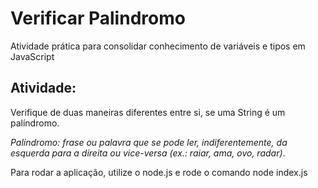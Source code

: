 # Verificar Palindromo

Atividade prática para consolidar conhecimento de variáveis e tipos em JavaScript


## Atividade:

Verifique de duas maneiras diferentes entre si, se uma String é um palíndromo.

*Palíndromo: frase ou palavra que se pode ler, indiferentemente, da esquerda para a direita ou vice-versa (ex.: raiar, ama, ovo, radar)*.


Para rodar a aplicação, utilize o node.js e rode o comando node index.js